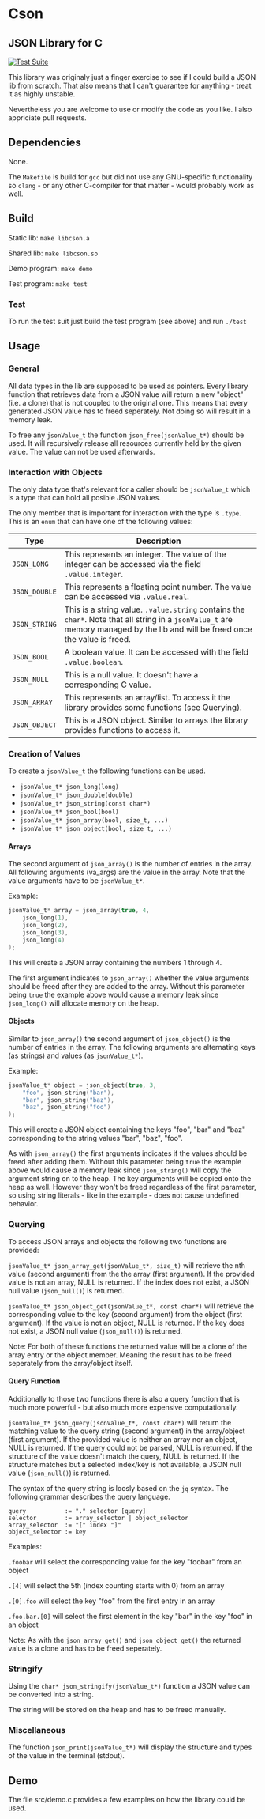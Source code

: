 # Cson
## JSON Library for C

[![Test Suite](https://github.com/overflowerror/Cson/actions/workflows/test-suite.yml/badge.svg)](https://github.com/overflowerror/Cson/actions/workflows/test-suite.yml)

This library was originaly just a finger exercise to see if I could build a JSON lib from scratch. That also means that I can't guarantee for anything - treat it as highly unstable.

Nevertheless you are welcome to use or modify the code as you like. I also appriciate pull requests.

## Dependencies

None.

The `Makefile` is build for `gcc` but did not use any GNU-specific functionality so `clang` - or any other C-compiler for that matter - would probably work as well.

## Build

Static lib:
`make libcson.a`

Shared lib:
`make libcson.so`

Demo program:
`make demo`

Test program:
`make test`

### Test

To run the test suit just build the test program (see above) and run `./test`

## Usage

### General

All data types in the lib are supposed to be used as pointers. Every library function that retrieves data from a JSON value will return a new "object" (i.e. a clone) that is not coupled to the original one.
This means that every generated JSON value has to freed seperately. Not doing so will result in a memory leak.

To free any `jsonValue_t` the function `json_free(jsonValue_t*)` should be used. It will recursively release all resources currently held by the given value. The value can not be used afterwards.

### Interaction with Objects

The only data type that's relevant for a caller should be `jsonValue_t` which is a type that can hold all posible JSON values.

The only member that is important for interaction with the type is `.type`. This is an `enum` that can have one of the following values:

Type | Description
-----|------------
`JSON_LONG` | This represents an integer. The value of the integer can be accessed via the field `.value.integer`.
`JSON_DOUBLE` | This represents a floating point number. The value can be accessed via `.value.real`.
`JSON_STRING` | This is a string value. `.value.string` contains the `char*`. Note that all string in a `jsonValue_t` are memory managed by the lib and will be freed once the value is freed.
`JSON_BOOL` | A boolean value. It can be accessed with the field `.value.boolean`.
`JSON_NULL` | This is a null value. It doesn't have a corresponding C value.
`JSON_ARRAY` | This represents an array/list. To access it the library provides some functions (see Querying).
`JSON_OBJECT` | This is a JSON object. Similar to arrays the library provides functions to access it.

### Creation of Values

To create a `jsonValue_t` the following functions can be used.

- `jsonValue_t* json_long(long)`
- `jsonValue_t* json_double(double)`
- `jsonValue_t* json_string(const char*)`
- `jsonValue_t* json_bool(bool)`
- `jsonValue_t* json_array(bool, size_t, ...)`
- `jsonValue_t* json_object(bool, size_t, ...)`

#### Arrays

The second argument of `json_array()` is the number of entries in the array. All following arguments (va_args) are the value in the array. Note that the value arguments have to be `jsonValue_t*`.

Example:
```C
jsonValue_t* array = json_array(true, 4,
	json_long(1),
	json_long(2),
	json_long(3),
	json_long(4)
);
```

This will create a JSON array containing the numbers 1 through 4.

The first argument indicates to `json_array()` whether the value arguments should be freed after they are added to the array. Without this parameter being `true` the example above would cause a memory leak since `json_long()` will allocate memory on the heap.

#### Objects

Similar to `json_array()` the second argument of `json_object()` is the number of entries in the array. The following arguments are alternating keys (as strings) and values (as `jsonValue_t*`).

Example:
```C
jsonValue_t* object = json_object(true, 3,
	"foo", json_string("bar"),
	"bar", json_string("baz"),
	"baz", json_string("foo")
);
```

This will create a JSON object containing the keys "foo", "bar" and "baz" corresponding to the string values "bar", "baz", "foo".

As with `json_array()` the first arguments indicates if the values should be freed after adding them. Without this parameter being `true` the example above would cause a memory leak since `json_string()` will copy the argument string on to the heap.
The key arguments will be copied onto the heap as well. However they won't be freed regardless of the first parameter, so using string literals - like in the example - does not cause undefined behavior.

### Querying

To access JSON arrays and objects the following two functions are provided:

`jsonValue_t* json_array_get(jsonValue_t*, size_t)` will retrieve the nth value (second argument) from the the array (first argument). If the provided value is not an array, NULL is returned. If the index does not exist, a JSON null value (`json_null()`) is returned.

`jsonValue_t* json_object_get(jsonValue_t*, const char*)` will retrieve the corresponding value to the key (second argument) from the object (first argument). If the value is not an object, NULL is returned. If the key does not exist, a JSON null value (`json_null()`) is returned.

Note: For both of these functions the returned value will be a clone of the array entry or the object member. Meaning the result has to be freed seperately from the array/object itself.

#### Query Function

Additionally to those two functions there is also a query function that is much more powerful - but also much more expensive computationally.

`jsonValue_t* json_query(jsonValue_t*, const char*)` will return the matching value to the query string (second argument) in the array/object (first argument). If the provided value is neither an array nor an object, NULL is returned. If the query could not be parsed, NULL is returned. If the structure of the value doesn't match the query, NULL is returned. If the structure matches but a selected index/key is not available, a JSON null value (`json_null()`) is returned.

The syntax of the query string is loosly based on the `jq` syntax. The following grammar describes the query language.
```
query           := "." selector [query]
selector        := array_selector | object_selector
array_selector  := "[" index "]"
object_selector := key
```

Examples:

`.foobar` will select the corresponding value for the key "foobar" from an object

`.[4]` will select the 5th (index counting starts with 0) from an array

`.[0].foo` will select the key "foo" from the first entry in an array

`.foo.bar.[0]` will select the first element in the key "bar" in the key "foo" in an object


Note: As with the `json_array_get()` and `json_object_get()` the returned value is a clone and has to be freed seperately.

### Stringify

Using the `char* json_stringify(jsonValue_t*)` function a JSON value can be converted into a string.

The string will be stored on the heap and has to be freed manually.

### Miscellaneous

The function `json_print(jsonValue_t*)` will display the structure and types of the value in the terminal (stdout).

## Demo

The file src/demo.c provides a few examples on how the library could be used.

